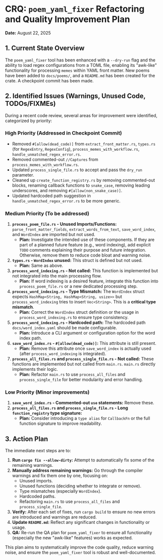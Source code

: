 # CRQ: `poem_yaml_fixer` Refactoring and Quality Improvement Plan

**Date:** August 22, 2025

## 1. Current State Overview

The `poem_yaml_fixer` tool has been enhanced with a `--dry-run` flag and the ability to load regex configurations from a TOML file, enabling its "awk-like" functionality for processing `memes` within YAML front matter. New poems have been added to `docs/poems/`, and a `README.md` has been created for the crate. A checkpoint commit has been made.

## 2. Identified Issues (Warnings, Unused Code, TODOs/FIXMEs)

During a recent code review, several areas for improvement were identified, categorized by priority:

### High Priority (Addressed in Checkpoint Commit)

*   Removed `#[allow(dead_code)]` from `extract_front_matter.rs`, `types.rs` (for `RegexEntry`, `RegexConfig`), `process_memes_with_workflow.rs`, `handle_unmatched_regex_error.rs`.
*   Removed commented-out `//Captures` from `process_memes_with_workflow.rs`.
*   Updated `process_single_file.rs` to accept and pass the `dry_run` parameter.
*   Cleaned up `create_function_registry.rs` by removing commented-out blocks, renaming callback functions to `snake_case`, removing leading underscores, and removing `#[allow(non_snake_case)]`.
*   Updated hardcoded path suggestion in `handle_unmatched_regex_error.rs` to be more generic.

### Medium Priority (To be addressed)

1.  **`process_poem_file.rs` - Unused Imports/Functions:** `parse_front_matter_fields`, `extract_words_from_text`, `save_word_index`, and `WordIndex` are imported but not used.
    *   **Plan:** Investigate the intended use of these components. If they are part of a planned future feature (e.g., word indexing), add explicit `TODO` comments explaining their purpose and future integration. Otherwise, remove them to reduce code bloat and warning noise.
2.  **`types.rs` - `WordIndex` unused:** This struct is defined but not used.
    *   **Plan:** Same as above.
3.  **`process_word_indexing.rs` - Not called:** This function is implemented but not integrated into the main processing flow.
    *   **Plan:** If word indexing is a desired feature, integrate this function into `process_poem_file.rs` or a new dedicated processing step.
4.  **`process_word_indexing.rs` - Type Mismatch:** The `WordIndex` struct expects `HashMap<String, HashMap<String, usize>>` but `process_word_indexing` tries to insert `Vec<String>`. This is a **critical type mismatch**.
    *   **Plan:** Correct the `WordIndex` struct definition or the usage in `process_word_indexing.rs` to ensure type consistency.
5.  **`process_word_indexing.rs` - Hardcoded path:** The hardcoded path `docs/word_index.yaml` should be made configurable.
    *   **Plan:** Introduce a CLI argument or configuration option for the word index path.
6.  **`save_word_index.rs` - `#[allow(dead_code)]`:** This attribute is still present.
    *   **Plan:** Remove this attribute once `save_word_index` is actually used (after `process_word_indexing` is integrated).
7.  **`process_all_files.rs` and `process_single_file.rs` - Not called:** These functions are implemented but not called from `main.rs`. `main.rs` directly implements their logic.
    *   **Plan:** Refactor `main.rs` to use `process_all_files` and `process_single_file` for better modularity and error handling.

### Low Priority (Minor improvements)

1.  **`save_word_index.rs` - Commented-out `use` statements:** Remove these.
2.  **`process_all_files.rs` and `process_single_file.rs` - Long `function_registry` type signature:**
    *   **Plan:** Consider introducing a `type alias` for `CallbackFn` or the full function signature to improve readability.

## 3. Action Plan

The immediate next steps are to:

1.  **Run `cargo fix --allow-dirty`:** Attempt to automatically fix some of the remaining warnings.
2.  **Manually address remaining warnings:** Go through the compiler warnings and fix them one by one, focusing on:
    *   Unused imports.
    *   Unused functions (deciding whether to integrate or remove).
    *   Type mismatches (especially `WordIndex`).
    *   Hardcoded paths.
    *   Refactoring `main.rs` to use `process_all_files` and `process_single_file`.
3.  **Verify:** After each set of fixes, run `cargo build` to ensure no new errors are introduced and warnings are reduced.
4.  **Update `README.md`:** Reflect any significant changes in functionality or usage.
5.  **QA:** Re-run the QA plan for `poem_yaml_fixer` to ensure all functionality (especially the new "awk-like" features) works as expected.

This plan aims to systematically improve the code quality, reduce warning noise, and ensure the `poem_yaml_fixer` tool is robust and well-documented.
